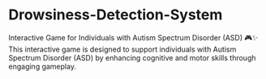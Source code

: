 # Drowsiness-Detection-System
Interactive Game for Individuals with Autism Spectrum Disorder (ASD) 🎮✨ This interactive game is designed to support individuals with Autism Spectrum Disorder (ASD) by enhancing cognitive and motor skills through engaging gameplay.  
